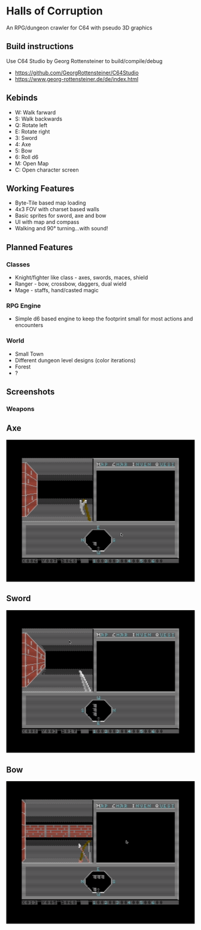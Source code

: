 # Halls of Corruption

An RPG/dungeon crawler for C64 with pseudo 3D graphics 

## Build instructions

Use C64 Studio by Georg Rottensteiner to build/compile/debug

* https://github.com/GeorgRottensteiner/C64Studio
* https://www.georg-rottensteiner.de/de/index.html 

## Kebinds

* W: Walk farward
* S: Walk backwards
* Q: Rotate left
* E: Rotate right
* 3: Sword
* 4: Axe
* 5: Bow
* 6: Roll d6
* M: Open Map
* C: Open character screen

## Working Features

* Byte-Tile based map loading
* 4x3 FOV with charset based walls
* Basic sprites for sword, axe and bow 
* UI with map and compass
* Walking and 90° turning...with sound!

## Planned Features

### Classes

* Knight/fighter like class - axes, swords, maces, shield
* Ranger - bow, crossbow, daggers, dual wield
* Mage - staffs, hand/casted magic

### RPG Engine

* Simple d6 based engine to keep the footprint small for most actions and encounters

### World

* Small Town
* Different dungeon level designs (color iterations)
* Forest
* ?

## Screenshots

### Weapons

## Axe
![Axe](https://github.com/pizza666/HOC/blob/main/_doc/axe.png?raw=true)

## Sword
![Sword](https://github.com/pizza666/HOC/blob/main/_doc/sword.png?raw=true)

## Bow
![Axe](https://github.com/pizza666/HOC/blob/main/_doc/bow.png?raw=true)